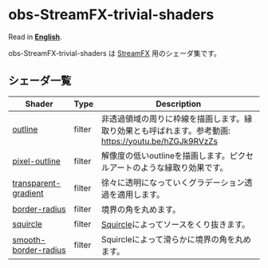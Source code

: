 # obs-StreamFX-trivial-shaders

Read in [**English**](README_en.md).

obs-StreamFX-trivial-shaders は [StreamFX](https://github.com/Xaymar/obs-StreamFX) 用のシェーダ集です。

## シェーダ一覧

|Shader|Type|Description|
-------|----|------------
|[outline](filter/outline/)|filter|非透過領域の周りに枠線を描画します。縁取り効果とも呼ばれます。参考動画: https://youtu.be/hZGJk9RVzZs|
|[pixel-outline](filter/outline/)|filter|解像度の低いoutlineを描画します。ピクセルアートのような縁取り効果です。|
|[transparent-gradient](filter/transparent-gradient/)|filter|徐々に透明になっていくグラデーション透過を適用します。|
|[border-radius](filter/border-radius/)|filter|境界の角を丸めます。|
|[squircle](filter/border-radius/)|filter|[Squircle](https://en.wikipedia.org/wiki/Squircle)によってソースをくり抜きます。|
|[smooth-border-radius](filter/border-radius/)|filter|Squircleによって滑らかに境界の角を丸めます。|
